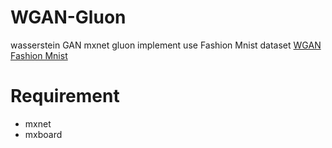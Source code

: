 # WGAN-Gluon
wasserstein GAN mxnet gluon implement use Fashion Mnist dataset
[WGAN](https://arxiv.org/abs/1701.07875)
[Fashion Mnist](https://github.com/zalandoresearch/fashion-mnist)
# Requirement
  - mxnet
  - mxboard
